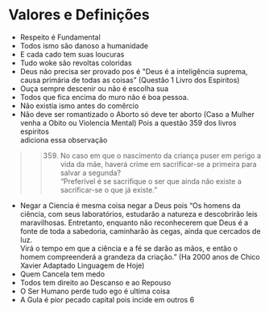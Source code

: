 # Valores e Definições

* Respeito é Fundamental <br>
* Todos ismo são danoso a humanidade<br>
* E cada cado tem suas loucuras<br>
* Tudo woke são revoltas coloridas<br>
* Deus não precisa ser provado pos é "Deus é a inteligência suprema, causa primária de todas as coisas” (Questão 1 Livro dos Espiritos)<br>
* Ouça sempre descenir ou não é escolha sua<br>
* Todos que fica encima do muro não é boa pessoa.<br>
* Não existia ismo antes do comêrcio<br>
* Não deve ser romantizado o Aborto só deve ter aborto (Caso a Mulher venha a Obito ou Violencia Mental) Pois a questão 359 dos livros espiritos<br>
adiciona essa observação<br>
>>359. No caso em que o nascimento da criança puser em perigo a vida da mãe, haverá crime em sacrificar-se a primeira para salvar a segunda?<br>
>> “Preferível é se sacrifique o ser que ainda não existe a sacrificar-se o que já existe.”<br>
* Negar a Ciencia é mesma coisa negar a Deus  pois  “Os homens da ciência, com seus laboratórios, estudarão a natureza e descobrirão leis maravilhosas.
Entretanto, enquanto não reconhecerem que Deus é a fonte de toda a sabedoria, caminharão às cegas, ainda que cercados de luz.<br>
Virá o tempo em que a ciência e a fé se darão as mãos, e então o homem compreenderá a grandeza da criação.” (Ha 2000 anos de Chico Xavier Adaptado Linguagem de Hoje)
* Quem Cancela tem medo<br>
* Todos tem direito ao Descanso e ao Repouso<br>
* O Ser Humano perde tudo ego é ultima coisa<br>
* A Gula é pior pecado capital pois incide em outros 6 <br>
